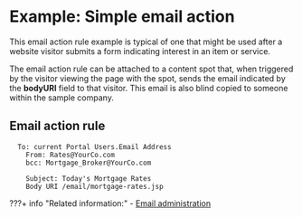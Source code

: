 # Example: Simple email action

This email action rule example is typical of one that might be used after a website visitor submits a form indicating interest in an item or service.

The email action rule can be attached to a content spot that, when triggered by the visitor viewing the page with the spot, sends the email indicated by the **bodyURI** field to that visitor. This email is also blind copied to someone within the sample company.

## Email action rule

```
  To: current Portal Users.Email Address
  	From: Rates@YourCo.com
  	bcc: Mortgage_Broker@YourCo.com
  	 
  	Subject: Today's Mortgage Rates
  	Body URI /email/mortgage-rates.jsp
```


???+ info "Related information:"
	- [Email administration](../pzn_email_admin.md)

